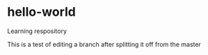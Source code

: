 # hello-world
Learning respository

This is a test of editing a branch after splitting it off from the master

